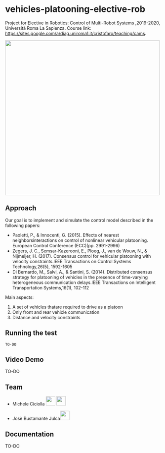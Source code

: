 # vehicles-platooning-elective-rob

Project for Elective in Robotics: Control of Multi-Robot Systems ,2019-2020, Università Roma La Sapienza.
Course link: https://sites.google.com/a/diag.uniroma1.it/cristofaro/teaching/cams.

<a href="https://www.dis.uniroma1.it/"><img src="http://www.dis.uniroma1.it/sites/default/files/marchio%20logo%20eng%20jpg.jpg" width="500"></a>

## Approach
Our goal is to implement and simulate the control model described in the following papers:
* Paoletti, P., & Innocenti, G. (2015). Effects of nearest neighborsinteractions on control of nonlinear vehicular platooning. European Control Conference (ECC)(pp. 2991-2996)
* Zegers, J. C., Semsar-Kazerooni, E., Ploeg, J., van de Wouw, N., & Nijmeijer, H. (2017). Consensus control for vehicular platooning with velocity constraints.IEEE Transactions on Control Systems Technology,26(5), 1592-1605
* Di Bernardo, M., Salvi, A., & Santini, S. (2014). Distributed consensus strategy for platooning of vehicles in the presence of time-varying heterogeneous communication delays.IEEE Transactions on Intelligent Transportation Systems,16(1), 102-112

Main aspects:
1. A set of vehicles thatare required to drive as a platoon
2. Only front and rear vehicle communication
3. Distance and velocity constraints

## Running the test

```
TO-DO
```

## Video Demo
TO-DO

## Team
* Michele Ciciolla <a href="https://github.com/micheleciciolla"><img src="https://upload.wikimedia.org/wikipedia/commons/thumb/9/91/Octicons-mark-github.svg/1024px-Octicons-mark-github.svg.png" width="30"></a>
<a href="https://www.linkedin.com/in/micheleciciolla/"><img src="https://www.tecnomagazine.it/tech/wp-content/uploads/2013/05/linkedin-aggiungere-immagini.png" width="30"></a>

*  Josè Bustamante Julca<a href="https://github.com/JoseLuis-Bustamante"><img src="https://upload.wikimedia.org/wikipedia/commons/thumb/9/91/Octicons-mark-github.svg/1024px-Octicons-mark-github.svg.png" width="30"></a>


## Documentation
TO-DO

